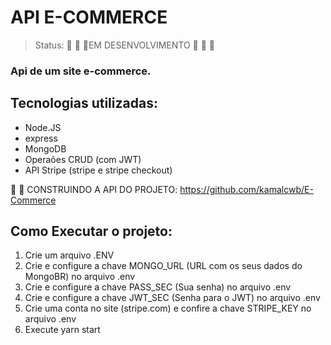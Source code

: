 <h1>API E-COMMERCE</h1>


>Status: :construction: :construction: :construction:EM DESENVOLVIMENTO :construction: :construction: :construction:


### Api de um site e-commerce.


## Tecnologias utilizadas:
 
+ Node.JS
+ express
+ MongoDB
+ Operaões CRUD (com JWT)
+ API Stripe (stripe e stripe checkout)

:triangular_flag_on_post: :triangular_flag_on_post: CONSTRUINDO A API DO PROJETO: https://github.com/kamalcwb/E-Commerce


## Como Executar o projeto:

1) Crie um arquivo .ENV
2) Crie e configure a chave MONGO_URL (URL com os seus dados do MongoBR) no arquivo .env
3) Crie e configure a chave  PASS_SEC (Sua senha) no arquivo .env
4) Crie e configure a chave JWT_SEC (Senha para o JWT) no arquivo .env
5) Crie uma conta no site (stripe.com) e confire a chave STRIPE_KEY no arquivo .env
6) Execute yarn start

